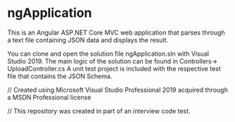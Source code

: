 # ngApplication



This is an Angular ASP.NET Core MVC web application that parses through a text file containing JSON data and displays the result.

You can clone and open the solution file ngApplication.sln with Visual Studio 2019.
The main logic of the solution can be found in Controllers-> UploadController.cs
A unit test project is included with the respective test file that contains the JSON Schema.









// Created using Microsoft Visual Studio Professional 2019 acquired through a MSDN Professional license 

// This repository was created in part of an interview code test.
